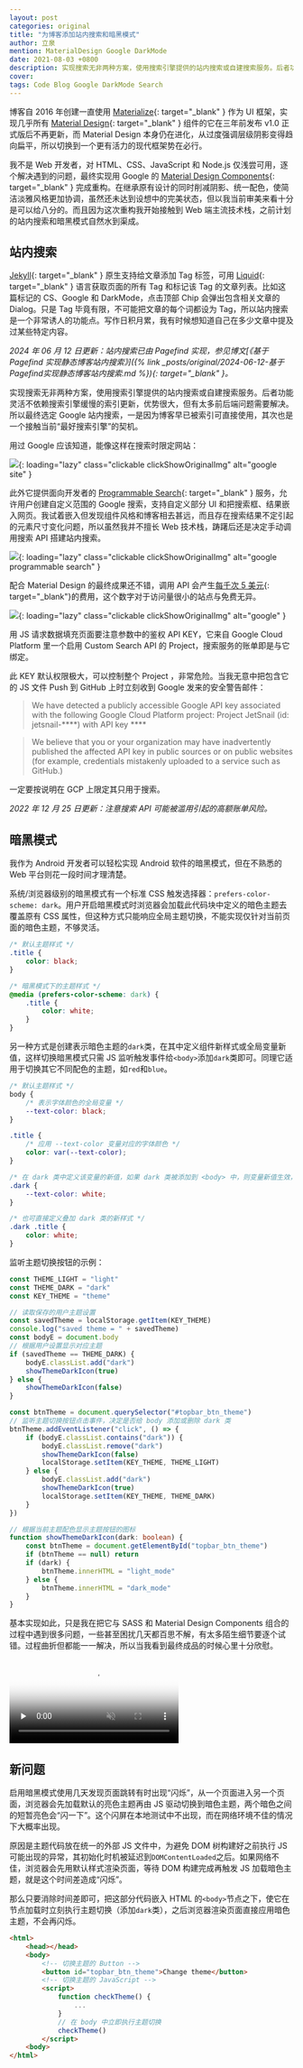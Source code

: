 ```yaml
---
layout: post
categories: original
title: "为博客添加站内搜索和暗黑模式"
author: 立泉
mention: MaterialDesign Google DarkMode
date: 2021-08-03 +0800
description: 实现搜索无非两种方案，使用搜索引擎提供的站内搜索或自建搜索服务。后者功能灵活不依赖搜索引擎缓慢的索引更新，优势很大，但有太多前后端问题需要解决。所以最终选定 Google 站内搜索，一是因为博客早已被索引可直接使用，其次也是一个接触当前“最好搜索引擎”的契机。
cover: 
tags: Code Blog Google DarkMode Search
---
```


博客自 2016 年创建一直使用 [Materialize](https://materializecss.com){: target="_blank" } 作为 UI 框架，实现几乎所有 [Material Design](https://material.io/design){: target="_blank" } 组件的它在三年前发布 v1.0 正式版后不再更新，而 Material Design 本身仍在进化，从过度强调层级阴影变得趋向扁平，所以切换到一个更有活力的现代框架势在必行。

我不是 Web 开发者，对 HTML、CSS、JavaScript 和 Node.js 仅浅尝可用，逐个解决遇到的问题，最终实现用 Google 的 [Material Design Components](https://github.com/material-components/material-components-web){: target="_blank" } 完成重构。在继承原有设计的同时削减阴影、统一配色，使简洁淡雅风格更加协调，虽然还未达到设想中的完美状态，但以我当前审美来看十分是可以给八分的。而且因为这次重构我开始接触到 Web 端主流技术栈，之前计划的站内搜索和暗黑模式自然水到渠成。

## 站内搜索

[Jekyll](https://jekyllrb.com){: target="_blank" } 原生支持给文章添加 Tag 标签，可用 [Liquid](https://jekyllrb.com/docs/posts/#tags){: target="_blank" } 语言获取页面的所有 Tag 和标记该 Tag 的文章列表。比如这篇标记的 CS、Google 和 DarkMode，点击顶部 Chip 会弹出包含相关文章的 Dialog。只是 Tag 毕竟有限，不可能把文章的每个词都设为 Tag，所以站内搜索是一个非常诱人的功能点。写作日积月累，我有时候想知道自己在多少文章中提及过某些特定内容。

*2024 年 06 月 12 日更新：站内搜索已由 Pagefind 实现，参见博文[《基于 Pagefind 实现静态博客站内搜索》]({% link _posts/original/2024-06-12-基于Pagefind实现静态博客站内搜索.md %}){: target="_blank" }。*

实现搜索无非两种方案，使用搜索引擎提供的站内搜索或自建搜索服务。后者功能灵活不依赖搜索引擎缓慢的索引更新，优势很大，但有太多前后端问题需要解决。所以最终选定 Google 站内搜索，一是因为博客早已被索引可直接使用，其次也是一个接触当前“最好搜索引擎”的契机。

用过 Google 应该知道，能像这样在搜索时限定网站：

![](https://apqx.oss-cn-hangzhou.aliyuncs.com/blog/original/20210803/google_site.webp){: loading="lazy" class="clickable clickShowOriginalImg" alt="google site" }

此外它提供面向开发者的 [Programmable Search](https://cse.google.com/cse/all){: target="_blank" } 服务，允许用户创建自定义范围的 Google 搜索，支持自定义部分 UI 和把搜索框、结果嵌入网页。我试着嵌入但发现组件风格和博客相去甚远，而且存在搜索结果不定引起的元素尺寸变化问题，所以虽然我并不擅长 Web 技术栈，踌躇后还是决定手动调用搜索 API 搭建站内搜索。

![](https://apqx.oss-cn-hangzhou.aliyuncs.com/blog/original/20210803/google_programmable_search.webp){: loading="lazy" class="clickable clickShowOriginalImg" alt="google programmable search" }

配合 Material Design 的最终成果还不错，调用 API 会产生[每千次 5 美元](https://developers.google.com/custom-search/docs/overview){: target="_blank"}的费用，这个数字对于访问量很小的站点与免费无异。

![](https://apqx.oss-cn-hangzhou.aliyuncs.com/blog/original/20210803/google_apqx.webp){: loading="lazy" class="clickable clickShowOriginalImg" alt="google" }

用 JS 请求数据填充页面要注意参数中的鉴权 API KEY，它来自 Google Cloud Platform 里一个启用 Custom Search API 的 Project，搜索服务的账单即是与它绑定。

此 KEY 默认权限极大，可以控制整个 Project ，非常危险。当我无意中把包含它的 JS 文件 Push 到 GitHub 上时立刻收到 Google 发来的安全警告邮件：

> We have detected a publicly accessible Google API key associated with the following Google Cloud Platform project: Project JetSnail (id: jetsnail-\*\*\*\*) with API key \*\*\*\*

> We believe that you or your organization may have inadvertently published the affected API key in public sources or on public websites (for example, credentials mistakenly uploaded to a service such as GitHub.)

一定要按说明在 GCP 上限定其只用于搜索。

*2022 年 12 月 25 日更新：注意搜索 API 可能被滥用引起的高额账单风险。*

## 暗黑模式

我作为 Android 开发者可以轻松实现 Android 软件的暗黑模式，但在不熟悉的 Web 平台则花一段时间才理清楚。

系统/浏览器级别的暗黑模式有一个标准 CSS 触发选择器：`prefers-color-scheme: dark`。用户开启暗黑模式时浏览器会加载此代码块中定义的暗色主题去覆盖原有 CSS 属性，但这种方式只能响应全局主题切换，不能实现仅针对当前页面的暗色主题，不够灵活。

```css
/* 默认主题样式 */
.title {
    color: black;
}

/* 暗黑模式下的主题样式 */
@media (prefers-color-scheme: dark) {
    .title {
        color: white;
    }
}
```

另一种方式是创建表示暗色主题的`dark`类，在其中定义组件新样式或全局变量新值，这样切换暗黑模式只需 JS 监听触发事件给`<body>`添加`dark`类即可。同理它适用于切换其它不同配色的主题，如`red`和`blue`。

```css
/* 默认主题样式 */
body {
    /* 表示字体颜色的全局变量 */
    --text-color: black;
}

.title {
    /* 应用 --text-color 变量对应的字体颜色 */
    color: var(--text-color);
}

/* 在 dark 类中定义该变量的新值，如果 dark 类被添加到 <body> 中，则变量新值生效，页面随之变化 */
.dark {
    --text-color: white;
}

/* 也可直接定义叠加 dark 类的新样式 */
.dark .title {
    color: white;
}
```

监听主题切换按钮的示例：

```ts
const THEME_LIGHT = "light"
const THEME_DARK = "dark"
const KEY_THEME = "theme"

// 读取保存的用户主题设置
const savedTheme = localStorage.getItem(KEY_THEME)
console.log("saved theme = " + savedTheme)
const bodyE = document.body
// 根据用户设置显示对应主题
if (savedTheme == THEME_DARK) {
    bodyE.classList.add("dark")
    showThemeDarkIcon(true)
} else {
    showThemeDarkIcon(false)
}

const btnTheme = document.querySelector("#topbar_btn_theme")
// 监听主题切换按钮点击事件，决定是否给 body 添加或删除 dark 类
btnTheme.addEventListener("click", () => {
    if (bodyE.classList.contains("dark")) {
        bodyE.classList.remove("dark")
        showThemeDarkIcon(false)
        localStorage.setItem(KEY_THEME, THEME_LIGHT)
    } else {
        bodyE.classList.add("dark")
        showThemeDarkIcon(true)
        localStorage.setItem(KEY_THEME, THEME_DARK)
    }
})

// 根据当前主题配色显示主题按钮的图标
function showThemeDarkIcon(dark: boolean) {
    const btnTheme = document.getElementById("topbar_btn_theme")
    if (btnTheme == null) return
    if (dark) {
        btnTheme.innerHTML = "light_mode"
    } else {
        btnTheme.innerHTML = "dark_mode"
    }
}
```

基本实现如此，只是我在把它与 SASS 和 Material Design Components 组合的过程中遇到很多问题，一些甚至困扰几天都百思不解，有太多陌生细节要逐个试错。过程曲折但都能一一解决，所以当我看到最终成品的时候心里十分欣慰。

<video playsinline controls muted loop preload="none" poster="https://apqx.oss-cn-hangzhou.aliyuncs.com/blog/original/20210803/theme_change_poster.webp" style="aspect-ratio: 3360/2100 auto;">
    <source src="https://apqx.oss-cn-hangzhou.aliyuncs.com/blog/original/20210803/theme_change_h265.mp4" type='video/mp4; codecs="hvc1.1.6.H123.90"' />
    <source src="https://apqx.oss-cn-hangzhou.aliyuncs.com/blog/original/20210803/theme_change_av1.mp4" type='video/mp4; codecs="av01.0.08M.08.0.111.01.01.01.0"' />
    <source src="https://apqx.oss-cn-hangzhou.aliyuncs.com/blog/original/20210803/theme_change_h264.mp4" type='video/mp4' />
</video>

## 新问题

启用暗黑模式使用几天发现页面跳转有时出现“闪烁”，从一个页面进入另一个页面，浏览器会先加载默认的亮色主题再由 JS 驱动切换到暗色主题，两个暗色之间的短暂亮色会“闪一下”。这个闪屏在本地测试中不出现，而在网络环境不佳的情况下大概率出现。

原因是主题代码放在统一的外部 JS 文件中，为避免 DOM 树构建好之前执行 JS 可能出现的异常，其初始化时机被延迟到`DOMContentLoaded`之后。如果网络不佳，浏览器会先用默认样式渲染页面，等待 DOM 构建完成再触发 JS 加载暗色主题，就是这个时间差造成“闪烁”。

那么只要消除时间差即可，把这部分代码嵌入 HTML 的`<body>`节点之下，使它在节点加载时立刻执行主题切换（添加`dark`类），之后浏览器渲染页面直接应用暗色主题，不会再闪烁。

```html
<html>
    <head></head>
    <body>
        <!-- 切换主题的 Button -->
        <button id="topbar_btn_theme">Change theme</button>
        <!-- 切换主题的 JavaScript -->
        <script>
            function checkTheme() {
                ...
            }
            // 在 body 中立即执行主题切换
            checkTheme()
        </script>
    <body>
</html>
```